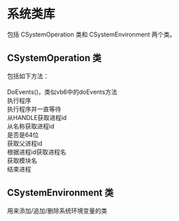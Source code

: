 # 系统类库

包括 CSystemOperation 类和 CSystemEnvironment 两个类。

## CSystemOperation 类

包括如下方法：<br><br>
DoEvents()，类似vb6中的doEvents方法<br>
执行程序<br>
执行程序并一直等待<br>
从HANDLE获取进程id<br>
从名称获取进程id<br>
是否是64位<br>
获取父进程id<br>
根据进程id获取进程名<br>
获取模块名<br>
结束进程<br>

## CSystemEnvironment 类

用来添加/追加/删除系统环境变量的类

